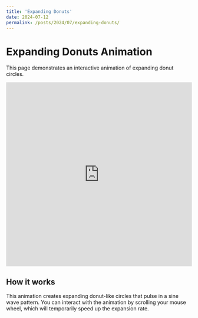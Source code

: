 ```yaml
---
title: 'Expanding Donuts'
date: 2024-07-12
permalink: /posts/2024/07/expanding-donuts/
---
```

# Expanding Donuts Animation

This page demonstrates an interactive animation of expanding donut circles.

<iframe src="https://greenkidneybean.github.io/greenkidneybean.github.io/files/expanding-donuts.html" width="100%" height="500px" frameborder="0"></iframe>

## How it works

This animation creates expanding donut-like circles that pulse in a sine wave pattern. You can interact with the animation by scrolling your mouse wheel, which will temporarily speed up the expansion rate.
